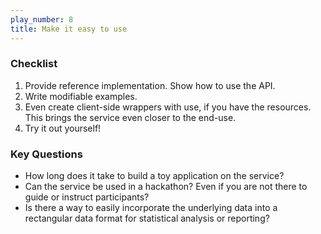 ```yaml
---
play_number: 8
title: Make it easy to use
---
```


### Checklist
1.  Provide reference implementation.  Show how to use the API.
2.  Write modifiable examples.
3.  Even create client-side wrappers with use, if you have the resources.  This brings the service even closer to the end-use.
4.  Try it out yourself!

### Key Questions
- How long does it take to build a toy application on the service?
- Can the service be used in a hackathon?  Even if you are not there to guide or instruct participants?
- Is there a way to easily incorporate the underlying data into a rectangular data format for statistical analysis or reporting?